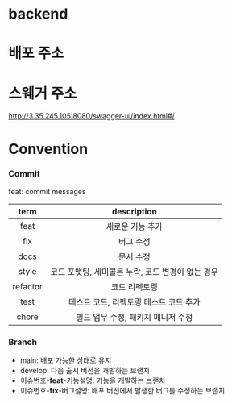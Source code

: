 # backend

# 배포 주소
# 스웨거 주소
http://3.35.245.105:8080/swagger-ui/index.html#/

# Convention

### Commit

feat: commit messages

|   term   |          description          |
|:--------:|:-----------------------------:|
|   feat   |           새로운 기능 추가           |
|   fix    |             버그 수정             |
|   docs   |             문서 수정             |
|  style   | 코드 포맷팅, 세미콜론 누락, 코드 변경이 없는 경우 |
| refactor |            코드 리펙토링            |
|   test   |    테스트 코드, 리펙토링 테스트 코드 추가     |
|  chore   |     빌드 업무 수정, 패키지 매니저 수정      |

### Branch

- main: 배포 가능한 상태로 유지
- develop: 다음 출시 버전을 개발하는 브랜치
- 이슈번호-**feat**-기능설명: 기능을 개발하는
  브랜치
- 이슈번호-**fix**-버그설명: 배포 버전에서
  발생한 버그를 수정하는 브랜치
